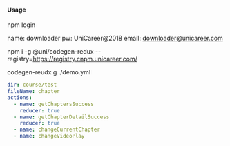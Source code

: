 #### Usage

npm login

name: downloader
pw: UniCareer@2018
email: downloader@unicareer.com

npm i -g @uni/codegen-redux --registry=https://registry.cnpm.unicareer.com/

codegen-reudx g ./demo.yml

```yml
dir: course/test
fileName: chapter
actions:
  - name: getChaptersSuccess
    reducer: true
  - name: getChapterDetailSuccess
    reducer: true
  - name: changeCurrentChapter
  - name: changeVideoPlay
```
